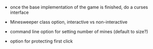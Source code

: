 - once the base implementation of the game is finished, do a curses interface

- Minesweeper class option, interactive vs non-interactive

- command line option for setting number of mines (default to size?)

- option for protecting first click
